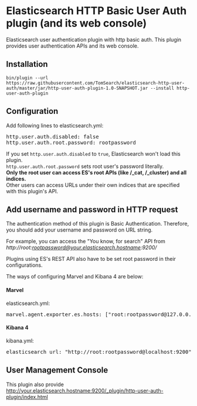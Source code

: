 # Elasticsearch HTTP Basic User Auth plugin (and its web console)

Elasticsearch user authentication plugin with http basic auth.
This plugin provides user authentication APIs and its web console. 

## Installation 
`bin/plugin --url https://raw.githubusercontent.com/TomSearch/elasticsearch-http-user-auth/master/jar/http-user-auth-plugin-1.0-SNAPSHOT.jar --install http-user-auth-plugin`

## Configuration
Add following lines to elasticsearch.yml:
<pre>
http.user.auth.disabled: false
http.user.auth.root.password: rootpassword
</pre>

If you set `http.user.auth.disabled` to `true`, Elasticsearch won't load this plugin.  
`http.user.auth.root.password` sets root user's password literally.  
**Only the root user can access ES's root APIs (like /_cat, /_cluster) and all indices.**  
Other users can access URLs under their own indices that are specified with this plugin's API.  

## Add username and password in HTTP request 
The authentication method of this plugin is Basic Authentication. Therefore, you should add your username and password on URL string. 

For example, you can access the "You know, for search" API from *http://root:rootpassword@your.elasticsearch.hostname:9200/*

Plugins using ES's REST API also have to be set root password in their configurations.

The ways of configuring Marvel and Kibana 4 are below: 

#### Marvel 
elasticsearch.yml:
<pre>
marvel.agent.exporter.es.hosts: ["root:rootpassword@127.0.0.1:9200"]
</pre>

#### Kibana 4
kibana.yml: 
<pre>
elasticsearch_url: "http://root:rootpassword@localhost:9200"
</pre>


## User Management Console

This plugin also provide 
http://your.elasticsearch.hostname:9200/_plugin/http-user-auth-plugin/index.html


